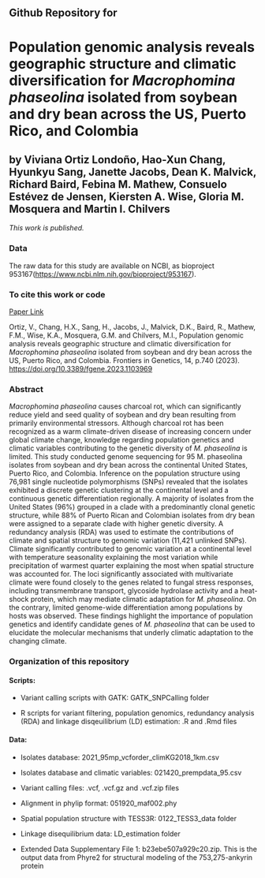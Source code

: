 ## Github Repository for
# Population genomic analysis reveals geographic structure and climatic diversification for *Macrophomina phaseolina* isolated from soybean and dry bean across the US, Puerto Rico, and Colombia

## by Viviana Ortiz Londoño, Hao-Xun Chang, Hyunkyu Sang, Janette Jacobs, Dean K. Malvick, Richard Baird, Febina M. Mathew, Consuelo Estévez de Jensen, Kiersten A. Wise, Gloria M. Mosquera and Martin I. Chilvers



<i>This work is published.</i>


### Data
The raw data for this study are available on NCBI, as bioproject 953167(https://www.ncbi.nlm.nih.gov/bioproject/953167). 


### To cite this work or code
[Paper Link](https://www.frontiersin.org/articles/10.3389/fgene.2023.1103969/full)

Ortiz, V., Chang, H.X., Sang, H., Jacobs, J., Malvick, D.K., Baird, R., Mathew, F.M., Wise, K.A., Mosquera, G.M. and Chilvers, M.I., Population genomic analysis reveals geographic structure and climatic diversification for *Macrophomina phaseolina* isolated from soybean and dry bean across the US, Puerto Rico, and Colombia. Frontiers in Genetics, 14, p.740 (2023). https://doi.org/10.3389/fgene.2023.1103969

### Abstract
*Macrophomina phaseolina* causes charcoal rot, which can significantly reduce yield and seed quality of soybean and dry bean resulting from primarily environmental stressors. Although charcoal rot has been recognized as a warm climate-driven disease of increasing concern under global climate change, knowledge regarding population genetics and climatic variables contributing to the genetic diversity of *M. phaseolina* is limited. This study conducted genome sequencing for 95 M. phaseolina isolates from soybean and dry bean across the continental United States, Puerto Rico, and Colombia. Inference on the population structure using 76,981 single nucleotide polymorphisms (SNPs) revealed that the isolates exhibited a discrete genetic clustering at the continental level and a continuous genetic differentiation regionally. A majority of isolates from the United States (96%) grouped in a clade with a predominantly clonal genetic structure, while 88% of Puerto Rican and Colombian isolates from dry bean were assigned to a separate clade with higher genetic diversity. A redundancy analysis (RDA) was used to estimate the contributions of climate and spatial structure to genomic variation (11,421 unlinked SNPs). Climate significantly contributed to genomic variation at a continental level with temperature seasonality explaining the most variation while precipitation of warmest quarter explaining the most when spatial structure was accounted for. The loci significantly associated with multivariate climate were found closely to the genes related to fungal stress responses, including transmembrane transport, glycoside hydrolase activity and a heat-shock protein, which may mediate climatic adaptation for *M. phaseolina*. On the contrary, limited genome-wide differentiation among populations by hosts was observed. These findings highlight the importance of population genetics and identify candidate genes of *M. phaseolina* that can be used to elucidate the molecular mechanisms that underly climatic adaptation to the changing climate.

### Organization of this repository
 
#### Scripts:

- Variant calling scripts with GATK: GATK_SNPCalling folder

- R scripts for variant filtering, population genomics, redundancy analysis (RDA) and linkage disqeuilibrium (LD) estimation: .R and .Rmd files

#### Data:

- Isolates database: 2021_95mp_vcforder_climKG2018_1km.csv

- Isolates database and climatic variables: 021420_prempdata_95.csv

- Variant calling files: .vcf, .vcf.gz and .vcf.zip files

- Alignment in phylip format: 051920_maf002.phy

- Spatial population structure with TESS3R: 0122_TESS3_data folder

- Linkage disequilibrium data: LD_estimation folder

- Extended Data Supplementary File 1: b23ebe507a929c20.zip. This is the output data from Phyre2 for structural modeling of the 753,275-ankyrin protein 
